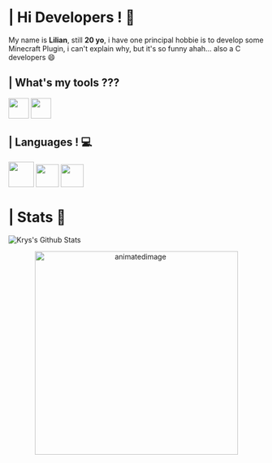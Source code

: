 # | Hi Developers ! 👋

My name is **Lilian**, still **20 yo**, i have one principal hobbie is to develop some Minecraft Plugin, i can't explain why, but it's so funny ahah...
also a C developers 😄

## | What's my tools ???

<p align="left">
  <img src="https://upload.wikimedia.org/wikipedia/commons/thumb/9/9c/IntelliJ_IDEA_Icon.svg/1200px-IntelliJ_IDEA_Icon.svg.png" width="40px">
  <img src="https://git-scm.com/images/logos/downloads/Git-Icon-1788C.png" width="40px">

</p>

## | Languages ! 💻

<p align="left">
   <img src="https://cdn-icons-png.flaticon.com/512/226/226777.png" width="50px">
   <img src="https://static-00.iconduck.com/assets.00/c-sharp-c-icon-456x512-9sej0lrz.png" width="45px">
   <img src="https://static-00.iconduck.com/assets.00/c-cpp-icon-459x512-qddxdsrt.png" width="45px">
 
</p>

# | Stats 🧭

<img alt="Krys's Github Stats" src="https://github-readme-stats.vercel.app/api?username=KryKox&show_icons=true&hide_border=true&theme=tokyonight" />

<p align="center">
  <img src="animated.gif" alt="animatedimage" width="400px">
</p
